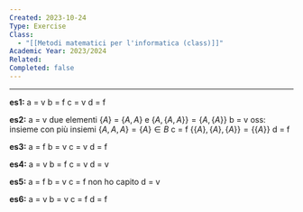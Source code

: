 ```yaml
---
Created: 2023-10-24
Type: Exercise
Class:
  - "[[Metodi matematici per l'informatica (class)]]"
Academic Year: 2023/2024
Related: 
Completed: false
---
```

---
**es1:**
a = v
b = f
c = v
d = f

**es2:**
a = v due elementi $\{A\}$ = $\{A,A\}$ e  $\{A,\{A,A\}\}=\{A,\{A\}\}$ 
b = v oss: insieme con più insiemi $\{A,A,A\}=\{A\}\in B$
c = f $\{\{A\},\{A\},\{A\}\}=\{\{A\}\}$ 
d = f

**es3:**
a = f 
b = v 
c = v
d = f

**es4:**
a = v
b = f 
c = v
d = v

**es5:**
a = f
b = v 
c = f non ho capito
d = v

**es6:**
a = v
b = v
c = f
d = f
